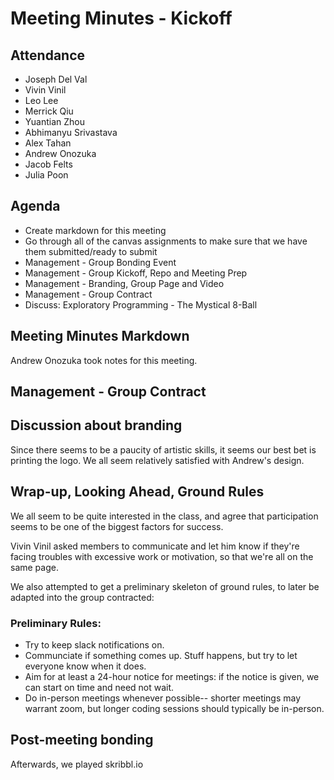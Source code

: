 
# Meeting Minutes - Kickoff

## Attendance

* Joseph Del Val
* Vivin Vinil
* Leo Lee
* Merrick Qiu
* Yuantian Zhou
* Abhimanyu Srivastava
* Alex Tahan
* Andrew Onozuka
* Jacob Felts
* Julia Poon

## Agenda

* Create markdown for this meeting
* Go through all of the canvas assignments to make sure that we have them submitted/ready to submit
* Management - Group Bonding Event
* Management - Group Kickoff, Repo and Meeting Prep
* Management - Branding, Group Page and Video
* Management - Group Contract
* Discuss: Exploratory Programming - The Mystical 8-Ball

## Meeting Minutes Markdown

Andrew Onozuka took notes for this meeting.

## Management - Group Contract



## Discussion about branding

Since there seems to be a paucity of artistic skills, it seems our best bet is printing the logo. We all seem relatively satisfied with Andrew's design.

## Wrap-up, Looking Ahead, Ground Rules

We all seem to be quite interested in the class, and agree that participation seems to be one of the biggest factors for success.

Vivin Vinil asked members to communicate and let him know if they're facing troubles with excessive work or motivation, so that we're all on the same page.

We also attempted to get a preliminary skeleton of ground rules, to later be adapted into the group contracted:

### Preliminary Rules:
* Try to keep slack notifications on.
* Communciate if something comes up. Stuff happens, but try to let everyone know when it does.
* Aim for at least a 24-hour notice for meetings: if the notice is given, we can start on time and need not wait.
* Do in-person meetings whenever possible-- shorter meetings may warrant zoom, but longer coding sessions should typically be in-person.

## Post-meeting bonding

Afterwards, we played skribbl.io
